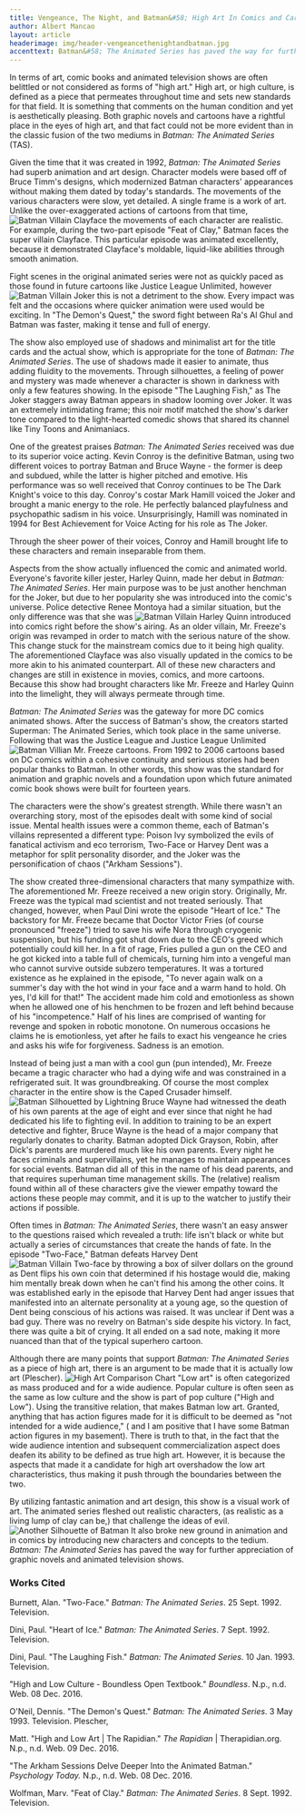 ```yaml
---
title: Vengeance, The Night, and Batman&#58; High Art In Comics and Cartoons
author: Albert Mancao
layout: article
headerimage: img/header-vengeancethenightandbatman.jpg
accenttext: Batman&#58; The Animated Series has paved the way for further appreciation of graphic novels and animated television shows.
---
```


In terms of art, comic books and animated television shows are often belittled or not considered as forms of "high art." High art, or high culture, is defined as a piece that permeates throughout time and sets new standards for that field. It is something that comments on the human condition and yet is aesthetically pleasing. Both graphic novels and cartoons have a rightful place in the eyes of high art, and that fact could not be more evident than in the classic fusion of the two mediums in *Batman: The Animated Series* (TAS).

Given the time that it was created in 1992, *Batman: The Animated Series* had superb animation and art design. Character models were based off of Bruce Timm's designs, which modernized Batman characters' appearances without making them dated by today's standards. The movements of the various characters were slow, yet detailed. A single frame is a work of art. Unlike the over-exaggerated actions of cartoons from that time, ![Batman Villain Clayface](img/batman1.jpg) the movements of each character are realistic. For example, during the two-part episode "Feat of Clay," Batman faces the super villain Clayface. This particular episode was animated excellently, because it demonstrated Clayface's moldable, liquid-like abilities through smooth animation.

Fight scenes in the original animated series were not as quickly paced as those found in future cartoons like Justice League Unlimited, however ![Batman Villain Joker](img/batman2.jpg) this is not a detriment to the show. Every impact was felt and the occasions where quicker animation were used would be exciting. In "The Demon's Quest," the sword fight between Ra's Al Ghul and Batman was faster, making it tense and full of energy.

The show also employed use of shadows and minimalist art for the title cards and the actual show, which is appropriate for the tone of *Batman: The Animated Series*. The use of shadows made it easier to animate, thus adding fluidity to the movements. Through silhouettes, a feeling of power and mystery was made whenever a character is shown in darkness with only a few features showing. In the episode "The Laughing Fish," as The Joker staggers away Batman appears in shadow looming over Joker. It was an extremely intimidating frame; this noir motif matched the show's darker tone compared to the light-hearted comedic shows that shared its channel like Tiny Toons and Animaniacs.

One of the greatest praises *Batman: The Animated Series*  received was due to its superior voice acting. Kevin Conroy is the definitive Batman, using two different voices to portray  Batman and Bruce Wayne - the former is deep and subdued, while the latter is higher pitched and  emotive. His performance was so well received that Conroy continues to be The Dark Knight's voice to this day. Conroy's costar Mark Hamill voiced the Joker and brought a manic energy to the role. He perfectly balanced playfulness and psychopathic sadism in his voice. Unsurprisingly, Hamill was nominated in 1994 for Best Achievement for Voice Acting for his role as The Joker.

Through the sheer power of their voices, Conroy and Hamill brought life to these characters and remain inseparable from them.

Aspects from the show actually influenced the comic and animated world. Everyone's favorite killer jester, Harley Quinn, made her debut in *Batman: The Animated Series*. Her main purpose was to be just another henchman for the Joker, but due to her popularity she was introduced into the comic's universe. Police detective Renee Montoya had a similar situation, but the only difference was that she was ![Batman Villain Harley Quinn](img/batman3.jpg) introduced into comics right before the show's airing. As an older villain, Mr. Freeze's origin was revamped in order to match with the serious nature of the show. This change stuck for the mainstream comics due to it being high quality. The aforementioned Clayface was also visually updated in the comics to be more akin to his animated counterpart. All of these new characters and changes are still in existence in movies, comics, and more cartoons. Because this show had brought characters like Mr. Freeze and Harley Quinn into the limelight, they will always permeate through time.

*Batman: The Animated Series* was the gateway for more DC comics animated shows. After the success of Batman's show, the creators started Superman: The Animated Series, which took place in the same universe. Following that was the Justice League and Justice League Unlimited ![Batman Villian Mr. Freeze](img/batman4.jpg) cartoons.  From 1992 to 2006 cartoons based on DC comics within a cohesive continuity and serious stories had been popular thanks to Batman. In other words, this show was the standard for animation and graphic novels and a foundation upon which future animated comic book shows were built for fourteen years.

The characters were the show's greatest strength. While there wasn't an overarching story, most of the episodes dealt with some kind of social issue. Mental health issues were a common theme, each of Batman's villains represented a different type: Poison Ivy symbolized the evils of fanatical activism and eco terrorism, Two-Face or Harvey Dent was a metaphor for split personality disorder, and the Joker was the personification of chaos ("Arkham Sessions").

The show created three-dimensional characters that many sympathize with. The aforementioned Mr. Freeze received a new origin story. Originally, Mr. Freeze was the typical mad scientist and not treated seriously. That changed, however, when Paul Dini wrote the episode "Heart of Ice." The backstory for Mr. Freeze became that Doctor Victor Fries (of course pronounced "freeze") tried to save his wife Nora through cryogenic suspension, but his funding got shut down due to the CEO's greed which potentially could kill her. In a fit of rage, Fries pulled a gun on the CEO and he got kicked into a table full of chemicals, turning him into a vengeful man who cannot survive outside subzero temperatures. It was a tortured existence as he explained in the episode, "To never again walk on a summer's day with the hot wind in your face and a warm hand to hold. Oh yes, I'd kill for that!" The accident made him cold and emotionless as shown when he allowed one of his henchmen to be frozen and left behind because of his "incompetence." Half of his lines are comprised of wanting for revenge and spoken in robotic monotone. On numerous occasions he claims he is emotionless, yet after he fails to exact his vengeance he cries and asks his wife for forgiveness. Sadness is an emotion.

Instead of being just a man with a cool gun (pun intended), Mr. Freeze became a tragic character who had a dying wife and was constrained in a refrigerated suit. It was groundbreaking. Of course the most complex character in the entire show is the Caped Crusader himself. ![Batman Silhouetted by Lightning](img/batman5.jpg) Bruce Wayne had witnessed the death of his own parents at the age of eight and ever since that night he had dedicated his life to fighting evil. In addition to training to be an expert detective and fighter, Bruce Wayne is the head of a major company that regularly donates to charity. Batman adopted Dick Grayson, Robin, after Dick's parents are murdered much like his own parents. Every night he faces criminals and supervillains, yet he manages to maintain appearances for social events. Batman did all of this in the name of his dead parents, and that requires superhuman time management skills. The (relative) realism found within all of these characters give the viewer empathy toward the actions these people may commit, and it is up to the watcher to justify their actions if possible.

Often times in *Batman: The Animated Series*, there wasn't an easy answer to the questions raised which revealed a truth: life isn't black or white but actually a series of circumstances that create the hands of fate. In the episode "Two-Face," Batman defeats Harvey Dent ![Batman Villain Two-face](img/batman6.jpg) by throwing a box of silver dollars on the ground as Dent flips his own coin that determined if his hostage would die, making him mentally break down when he can't find his among the other coins. It was established early in the episode that Harvey Dent had anger issues that manifested into an alternate personality at a young age, so the question of Dent being conscious of his actions was raised. It was unclear if Dent was a bad guy. There was no revelry on Batman's side despite his victory. In fact, there was quite a bit of crying. It all ended on a sad note, making it more nuanced than that of the typical superhero cartoon.

Although there are many points that support *Batman: The Animated Series* as a piece of high art, there is an argument to be made that it is actually low art (Plescher). ![High Art Comparison Chart ](img/batman7.jpg) "Low art" is often categorized as mass produced and for a wide audience. Popular culture is often seen as the same as low culture and the show is part of pop culture ("High and Low"). Using the transitive relation, that makes Batman low art. Granted, anything that has action figures made for it is difficult to be deemed as "not intended for a wide audience," ( and I am positive that I have some Batman action figures in my basement). There is truth to that, in the fact that the wide audience intention and subsequent commercialization aspect does deafen its ability to be defined as true high art. However, it is because the aspects that made it a candidate for high art overshadow the low art characteristics, thus making it push through the boundaries between the two.

By utilizing fantastic animation and art design, this show is a visual work of art. The animated series fleshed out realistic characters, (as realistic as a living lump of clay can be,) that challenge the ideas of evil. ![Another Silhouette of Batman](img/batman8.jpg) It also broke new ground in animation and in comics by introducing new characters and concepts to the tedium. *Batman: The Animated Series* has paved the way for further appreciation of graphic novels and animated television shows.

### Works Cited
Burnett, Alan. "Two-Face." *Batman: The Animated Series*. 25 Sept. 1992. Television.

Dini, Paul. "Heart of Ice." *Batman: The Animated Series*. 7 Sept. 1992. Television.

Dini, Paul. "The Laughing Fish." *Batman: The Animated Series*. 10 Jan. 1993. Television.

"High and Low Culture - Boundless Open Textbook." *Boundless*. N.p., n.d. Web. 08 Dec. 2016.

O'Neil, Dennis. "The Demon's Quest." *Batman: The Animated Series*. 3 May 1993. Television. Plescher,

Matt. "High and Low Art | The Rapidian." *The Rapidian* | Therapidian.org. N.p., n.d. Web. 09 Dec. 2016.

"The Arkham Sessions Delve Deeper Into the Animated Batman." *Psychology Today.* N.p., n.d. Web. 08 Dec. 2016.

Wolfman, Marv. "Feat of Clay." *Batman: The Animated Series*. 8 Sept. 1992. Television.

